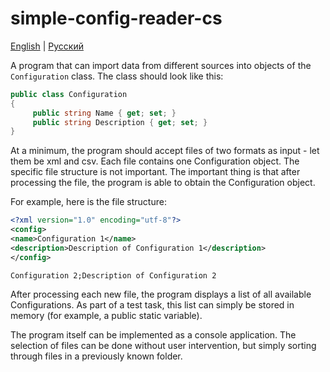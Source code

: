 # simple-config-reader-cs

[English](README.md) | [Русский](README.ru.md)

A program that can import data from different sources into objects of the `Configuration` class.
The class should look like this:
```C#
public class Configuration
{
     public string Name { get; set; }
     public string Description { get; set; }
}
```
At a minimum, the program should accept files of two formats as input - let them be xml and csv. Each file contains one Configuration object. The specific file structure is not important. The important thing is that after processing the file, the program is able to obtain the Configuration object.

For example, here is the file structure:
```XML
<?xml version="1.0" encoding="utf-8"?>
<config>
<name>Configuration 1</name>
<description>Description of Configuration 1</description>
</config>
```

```CSV
Configuration 2;Description of Configuration 2
```

After processing each new file, the program displays a list of all available Configurations. As part of a test task, this list can simply be stored in memory (for example, a public static variable).

The program itself can be implemented as a console application. The selection of files can be done without user intervention, but simply sorting through files in a previously known folder.

